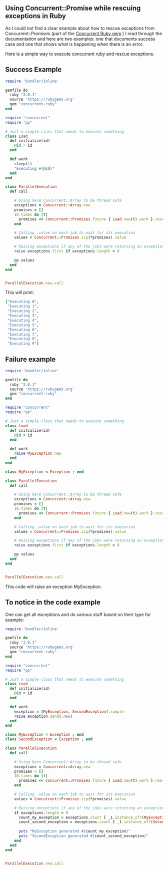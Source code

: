 ## Using Concurrent::Promise while rescuing exceptions in Ruby

As I could not find a clear example about how to rescue exceptions from Concurrent::Promises (part of the  [Concurrent Ruby gem](https://github.com/ruby-concurrency/concurrent-ruby) ) I read through the documentation and here are two examples: one that documents success case and one that shows what is happening when there is an error. 

Here is a simple way to execute concurrent ruby and rescue exceptions. 

## Success Example

```ruby
require 'bundler/inline'

gemfile do
  ruby "3.0.1"
  source 'https://rubygems.org'
  gem "concurrent-ruby"
end

require "concurrent"
require "pp"

# Just a simple class that needs to execute something
class Load
  def initialize(id)
    @id = id
  end

  def work
    sleep(1)
    "Executing #{@id}"
  end
end

class ParallelExecution
  def call

    # Using here Concurrent::Array to be thread safe
    exceptions = Concurrent::Array.new
    promises = []
    10.times do |t|
      promises << Concurrent::Promises.future { Load.new(t).work }.rescue { exceptions.push(_1) }
    end

    # Calling .value on each job to wait for its execution
    values = Concurrent::Promises.zip(*promises).value

    # Raising exceptions if any of the jobs were returning an exception
    raise exceptions.first if exceptions.length > 0

    pp values
  end
end


ParallelExecution.new.call
``` 

This will print: 

```ruby
["Executing 0",
 "Executing 1",
 "Executing 2",
 "Executing 3",
 "Executing 4",
 "Executing 5",
 "Executing 6",
 "Executing 7",
 "Executing 8",
 "Executing 9"]
```

## Failure example

```ruby
require 'bundler/inline'

gemfile do
  ruby "3.0.1"
  source 'https://rubygems.org'
  gem "concurrent-ruby"
end

require "concurrent"
require "pp"

# Just a simple class that needs to execute something
class Load
  def initialize(id)
    @id = id
  end

  def work
    raise MyException.new
  end
end

class MyException < Exception ; end

class ParallelExecution
  def call

    # Using here Concurrent::Array to be thread safe
    exceptions = Concurrent::Array.new
    promises = []
    10.times do |t|
      promises << Concurrent::Promises.future { Load.new(t).work }.rescue { exceptions.push(_1) }
    end

    # Calling .value on each job to wait for its execution
    values = Concurrent::Promises.zip(*promises).value

    # Raising exceptions if any of the jobs were returning an exception
    raise exceptions.first if exceptions.length > 0

    pp values
  end
end


ParallelExecution.new.call
```

This code will raise an exception MyException.

## To notice in the code example

One can get all exceptions and do various stuff based on their type for example: 

```ruby
require 'bundler/inline'

gemfile do
  ruby "3.0.1"
  source 'https://rubygems.org'
  gem "concurrent-ruby"
end

require "concurrent"
require "pp"

# Just a simple class that needs to execute something
class Load
  def initialize(id)
    @id = id
  end

  def work
    exception = [MyException, SecondException].sample
    raise exception.send(:new)
  end
end

class MyException < Exception ; end
class SecondException < Exception ; end

class ParallelExecution
  def call

    # Using here Concurrent::Array to be thread safe
    exceptions = Concurrent::Array.new
    promises = []
    10.times do |t|
      promises << Concurrent::Promises.future { Load.new(t).work }.rescue { exceptions.push(_1) }
    end

    # Calling .value on each job to wait for its execution
    values = Concurrent::Promises.zip(*promises).value

    # Raising exceptions if any of the jobs were returning an exception
    if exceptions.length > 0
      count_my_exception = exceptions.count { _1.instance_of?(MyException) }
      count_second_exception = exceptions.count { _1.instance_of?(SecondException) }
      
      puts "MyException generated #{count_my_exception}"
      puts "SecondException generated #{count_second_exception}"
    end
  end
end


ParallelExecution.new.call
```



